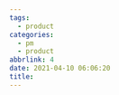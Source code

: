 ```yaml
---
tags:
  - product
categories:
  - pm
  - product
abbrlink: 4
date: 2021-04-10 06:06:20
title:
---
```



<!--more-->